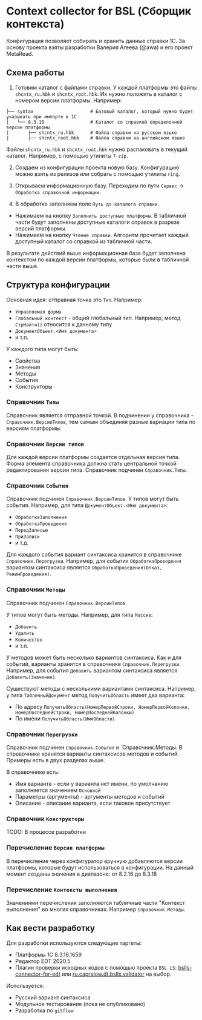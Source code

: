 # Context collector for BSL (Сборщик контекста)

Конфигурация позволяет собирать и хранить данные справки 1С. За основу проекта взяты разработки Валерия Агеева (@awa) и его проект MetaRead.

## Схема работы

1. Готовим каталог с файлами справки. У каждой платформы это файлы `shcntx_ru.hbk` и `shcntx_root.hbk`. Их нужно положить в каталог с номером версии платформы. Например:

  ```
  ├── syntax                     # Базовый каталог, который нужно будет указывать при импорте в 1С
  │   └── 8.3.10                 # Каталог со справкой определенной версии платформы
  |       ├── shcntx_ru.hbk      # Файла справки на русском языке
  |       ├── shcntx_root.hbk    # Файла справки на английском языке
  ```
  Файлы `shcntx_ru.hbk` и `shcntx_root.hbk` нужно распаковать в текущий каталог. Например, с помощью утилиты `7-zip`.
  
2. Создаем из конфигурации проекта новую базу. Конфигурацию можно взять из релизов или собрать с помощью утилиты `ring`.

3. Открываем информационную базу. Переходим по пути `Сервис` -> `Обработка справочной информации`.

4. В обработке заполняем поле `Путь до каталога справки`.
  * Нажимаем на кнопку `Заполнить доступные платформы`. В табличной части будут заполнены доступные каталоги справок в разрезе версий платформы.
  * Нажимаем на кнопку `Чтение справки`. Алгоритм прочитает каждый доступный каталог со справкой из табличной части.
  
В результате действий выше информационная база будет заполнена контекстом по каждой версии платформы, которые были в табличной части выше.

## Структура конфигурации

Основная идея: отправная точка это `Тип`. Например:
* `Управляемая форма`
* `Глобальный контекст` - общий глобальный тип. Например, метод `СтрНайти()` относится к данному типу
* `ДокументОбъект.<Имя документа>`
* и т.п.

У каждого типа могут быть:
* Свойства
* Значения
* Методы
* События
* Конструкторы

### Справочник `Типы`

Справочник является отправной точкой. В подчинении у справочника - `Справочник.ВерсииТипов`, тем самым объединяя разные вариации типа по версиям платформы.

### Справочник `Версии типов`

Для каждой версии платформы создается отдельная версия типа. Форма элемента справочника должна стать центральной точкой редактирования версии типа. Справочник подчинен `Справочник.Типы`.

### Справочник `События`

Справочник подчинен `Справочник.ВерсииТипов`. 
У типов могут быть события. Например, для типа `ДокументОбъект.<Имя документа>`:
* `ОбработкаЗаполнения`
* `ОбработкаПроведения`
* `ПередЗаписью`
* `ПриЗаписи`
* и т.д.

Для каждого события вариант синтаксиса хранится в справочнике `Справочник.Перегрузки`. Например, для события `ОбработкаПроведения` вариантом синтаксиса является 
`ОбработкаПроведения(Отказ, РежимПроведения)`.

### Справочник `Методы`

Справочник подчинен `Справочник.ВерсииТипов`. 

У типов могут быть методы. Например, для типа `Массив`:
* `Добавить`
* `Удалить`
* `Количество`
* и т.п.

У методов может быть несколько вариантов синтаксиса. Как и для событий, варианты хранятся в справочнике `Справочник.Перегрузки`. 
Например, для события `Добавить` вариантом синтаксиса является `Добавить(Значение)`.

Существуют методы с несколькими вариантами синтаксиса. Например, у типа `ТабличныйДокумент` метод `ПолучитьОбласть` имеет два варианта:
* По адресу `ПолучитьОбласть(НомерПервойСтроки, НомерПервойКолонки, НомерПоследнейСтроки, НомерПоследнейКолонки)`
* По имени `ПолучитьОбласть(ИмяОбласти)`

### Справочник `Перегрузки`

Справочник подчинен `Справочник.События` и `Справочник.Методы.
В справочнике хранятся варианты синтаксисов методов и событий. Примеры есть в двух разделах выше.

В справочнике есть:
* Имя варианта - если у варианта нет имени, по умолчанию заполняется значением `Основной`
* Параметры (аргументы) - аргументы методов и событий
* Описание - описание варианта, если таковое присутствует

### Справочник `Конструкторы`

TODO: В процессе разработки

### Перечисление `Версии платформы`

В перечисление через конфигуратор вручную добавляются версии платформы, которые будут использоваться в конфигурации. На данный момент созданы значения в диапазоне:
от 8.2.16 до 8.3.18

### Перечисление `Контексты выполнения`

Значениями перечисления заполняются табличные части "Контекст выполнения" во многих справочниках. Например `Справочник.Методы`.

## Как вести разработку

Для разработки используются следующие таргеты:
* Платформы 1С 8.3.16.1659
* Редактор EDT 2020.5
* Плагин проверки исходных кодов с помощью проекта ``BSL LS``: [bslls-connector-for-edt](https://github.com/otymko/bslls-connector-for-edt) или [ru.capralow.dt.bslls.validator](https://github.com/DoublesunRUS/ru.capralow.dt.bslls.validator) на выбор.

Используется:
* Русский вариант синтаксиса
* Модульное тестирование (пока не опубликовано)
* Разработка по `gitflow`
